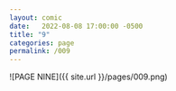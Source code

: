 ```yaml
---
layout: comic
date:   2022-08-08 17:00:00 -0500
title: "9"
categories: page
permalink: /009
---
```

![PAGE NINE]({{ site.url }}/pages/009.png)
